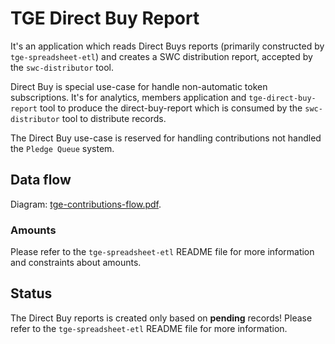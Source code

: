 # TGE Direct Buy Report

It's an application which reads Direct Buys reports (primarily constructed by `tge-spreadsheet-etl`) and creates a SWC distribution report, accepted by the `swc-distributor` tool.


Direct Buy is special use-case for handle non-automatic token subscriptions. It's for analytics, members application and `tge-direct-buy-report` tool to produce the direct-buy-report which is consumed by the `swc-distributor`  tool to distribute records.

The Direct Buy use-case is reserved for handling contributions not handled the `Pledge Queue` system.


## Data flow

Diagram: [tge-contributions-flow.pdf](https://drive.google.com/file/d/1hujmGMOZRm09xLzssf2IJtRufrifVGm0/view).

### Amounts

Please refer to the `tge-spreadsheet-etl` README file for more information and constraints about amounts.

## Status

The Direct Buy reports is created only based on **pending** records!
Please refer to the `tge-spreadsheet-etl` README file for more information.
